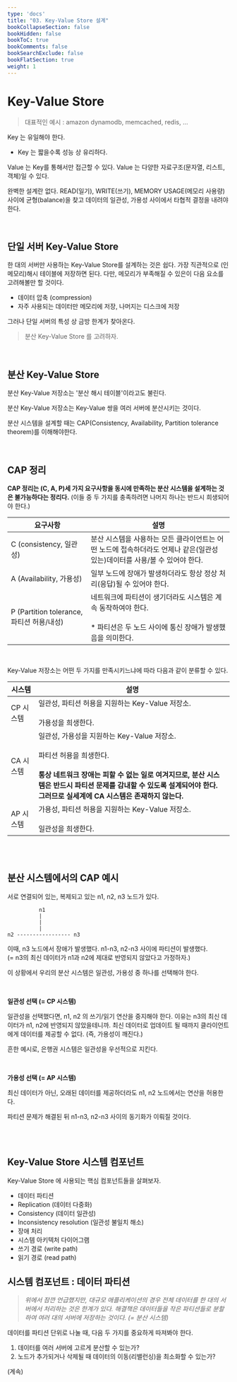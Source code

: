 ```yaml
---
type: 'docs'
title: "03. Key-Value Store 설계"
bookCollapseSection: false
bookHidden: false
bookToC: true
bookComments: false
bookSearchExclude: false
bookFlatSection: true
weight: 1
---
```


# Key-Value Store

> 대표적인 예시 : amazon dynamodb, memcached, redis, ...

Key 는 유일해야 한다.
- Key 는 짧을수록 성능 상 유리하다.

Value 는 Key를 통해서만 접근할 수 있다.
Value 는 다양한 자료구조(문자열, 리스트, 객체)일 수 있다.


완벽한 설계란 없다. READ(일기), WRITE(쓰기), MEMORY USAGE(메모리 사용량) 사이에 균형(balance)을 찾고 데이터의 일관성, 가용성 사이에서 타협적 결정을 내려야 한다.

<br>

## 단일 서버 Key-Value Store

한 대의 서버만 사용하는 Key-Value Store를 설계하는 것은 쉽다. 가장 직관적으로 (인메모리)해시 테이블에 저장하면 된다. 다만, 메모리가 부족해질 수 있은이 다음 요소를 고려해볼만 할 것이다.

- 데이터 압축 (compression)
- 자주 사용되는 데이터만 메모리에 저장, 나머지는 디스크에 저장

그러나 단일 서버의 특성 상 금방 한계가 찾아온다.

> 분산 Key-Value Store 를 고려하자.

<br>

## 분산 Key-Value Store

분산 Key-Value 저장소는 '분산 해시 테이블'이라고도 불린다.

분산 Key-Value 저장소는 Key-Value 쌍을 여러 서버에 분산시키는 것이다. 

분산 시스템을 설계할 때는 CAP(Consistency, Availability, Partition tolerance theorem)를 이해해야한다.

<br>

## CAP 정리

**CAP 정리는 (C, A, P)세 가지 요구사항을 동시에 만족하는 분산 시스템을 설계하는 것은 불가능하다는 정리다.** (이들 중 두 가지를 충족하려면 나머지 하나는 반드시 희생되어야 한다.)

|요구사항|설명|
|-|-|
|C (consistency, 일관성)|분산 시스템을 사용하는 모든 클라이언트는 어떤 노드에 접속하더라도 언제나 같은(일관성 있는)데이터를 사용/볼 수 있어야 한다.|
|A (Availability, 가용성)|일부 노드에 장애가 발생하더라도 항상 정상 처리(응답)될 수 있어야 한다.|
|P (Partition tolerance, 파티션 허용/내성)|네트워크에 파티션이 생기더라도 시스템은 계속 동작하여야 한다. <br><br>* 파티션은 두 노드 사이에 통신 장애가 발생했음을 의미한다.|

<br>

Key-Value 저장소는 어떤 두 가지를 만족시키느냐에 따라 다음과 같이 분류할 수 있다.

|시스템|설명|
|-|-|
|CP 시스템|일관성, 파티션 허용을 지원하는 Key-Value 저장소. <br><br>가용성을 희생한다.|
|CA 시스템|일관성, 가용성을 지원하는 Key-Value 저장소. <br><br>파티션 허용을 희생한다. <br><br>**통상 네트워크 장애는 피할 수 없는 일로 여겨지므로, 분산 시스템은 반드시 파티션 문제를 감내할 수 있도록 설계되어야 한다.<br>그러므로 실세계에 CA 시스템은 존재하지 않는다.**|
|AP 시스템|가용성, 파티션 허용을 지원하는 Key-Value 저장소. <br><br>일관성을 희생한다.|

<br><br>

## 분산 시스템에서의 CAP 예시

서로 연결되어 있는, 복제되고 있는 n1, n2, n3 노드가 있다.

```text
          n1
          |
          |
          |
n2 ----------------- n3
```

이때, n3 노드에서 장애가 발생했다. n1-n3, n2-n3 사이에 파티션이 발생했다.<br>
(= n3의 최신 데이터가 n1과 n2에 제대로 반영되지 않았다고 가정하자.)

이 상황에서 우리의 분산 시스템은 일관성, 가용성 중 하나를 선택해야 한다.

<br>

**일관성 선택 (= CP 시스템)**

일관성을 선택했다면, n1, n2 의 쓰기/읽기 연산을 중지해야 한다. 이유는 n3의 최신 데이터가 n1, n2에 반영되지 않았을테니까. 최신 데이터로 업데이트 될 때까지 클라이언트에게 데이터를 제공할 수 없다. (즉, 가용성이 깨진다.)

흔한 예시로, 은행권 시스템은 일관성을 우선적으로 지킨다.

<br>

**가용성 선택 (= AP 시스템)**

최신 데이터가 아닌, 오래된 데이터를 제공하더라도 n1, n2 노드에서는 연산을 허용한다. 

파티션 문제가 해결된 뒤 n1-n3, n2-n3 사이의 동기화가 이뤄질 것이다.

<br><br>

## Key-Value Store 시스템 컴포넌트

Key-Value Store 에 사용되는 핵심 컴포넌트들을 살펴보자.

- 데이터 파티션
- Replication (데이터 다중화)
- Consistency (데이터 일관성)
- Inconsistency resolution (일관성 불일치 해소)
- 장애 처리
- 시스템 아키텍처 다이어그램
- 쓰기 경로 (write path)
- 읽기 경로 (read path)

## 시스템 컴포넌트 : 데이터 파티션

> *위에서 잠깐 언급했지만, 대규모 애플리케이션의 경우 전체 데이터를 한 대의 서버에서 처리하는 것은 한계가 있다. 해결책은 데이터들을 작은 파티션들로 분할하여 여러 대의 서버에 저장하는 것이다. (= 분산 시스템)*

데이터를 파티션 단위로 나눌 때, 다음 두 가지를 중요하게 따져봐야 한다.

1. 데이터를 여러 서버에 고르게 분산할 수 있는가?
2. 노드가 추가되거나 삭제될 때 데이터의 이동(리밸런싱)을 최소화할 수 있는가?

(계속)